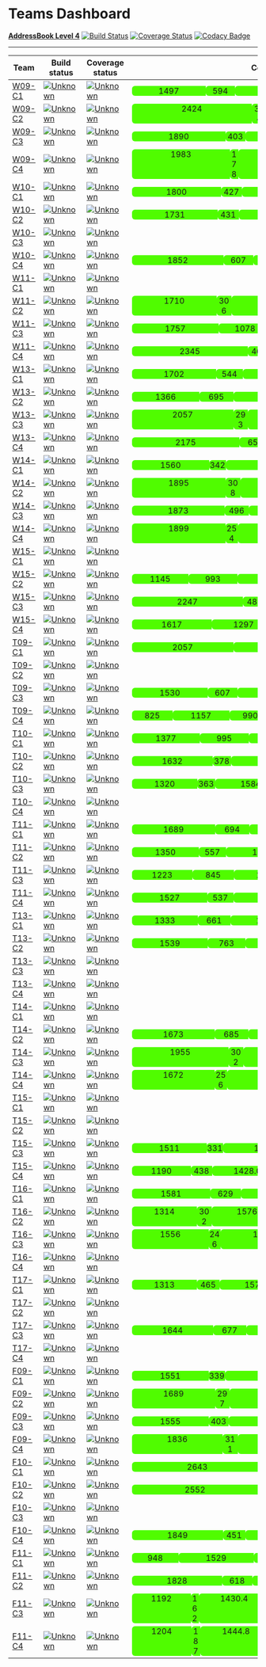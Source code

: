 # Teams Dashboard

[**AddressBook Level 4**](https://github.com/nus-cs2103-AY1617S1/addressbook-level4) 
[![Build Status](https://travis-ci.org/se-edu/addressbook-level4.svg?branch=master)](https://travis-ci.org/se-edu/addressbook-level4)
[![Coverage Status](https://coveralls.io/repos/github/se-edu/addressbook-level4/badge.svg?branch=master)](https://coveralls.io/github/se-edu/addressbook-level4?branch=master)
[![Codacy Badge](https://api.codacy.com/project/badge/Grade/fc0b7775cf7f4fdeaf08776f3d8e364a)](https://www.codacy.com/app/damith/addressbook-level4?utm_source=github.com&amp;utm_medium=referral&amp;utm_content=se-edu/addressbook-level4&amp;utm_campaign=Badge_Grade)

-----

**Team**|**Build status**|**Coverage status**|**Coverage details**|**Contribution rate**    
-----|-----|-----|-----|----
[W09-C1](https://github.com/CS2103AUG2016-W09-C1/main/blob/master/docs/AboutUs.md)|[![Unknown](https://travis-ci.org/CS2103AUG2016-W09-C1main.svg?branch=master)](https://travis-ci.org/CS2103AUG2016-W09-C1/main)|[![Unknown](https://coveralls.io/repos/github/CS2103AUG2016-W09-C1/main/badge.svg?branch=master)](https://coveralls.io/github/CS2103AUG2016-W09-C1/main?branch=master)|<ul style="list-style: none; display: inline-flex; padding: 0; margin: 0; text-align: center;">            <li style="width:149px;  background: #50FC00; border-radius: 6px 0px 0px 6px;">1497</li>            <li style="width:59px;  background: #50FC00; border-radius: 6px 0px 0px 6px;">594</li>            <li style="width:179.64px;  background: #50FC00; border-radius: 6px 0px 0px 6px;">1796.4</li> </ul>|[Contribution rate](https://github.com/CS2103AUG2016-W09-C1/main/graphs/contributors?from=2016-09-30&to=2016-11-08&type=c)
[W09-C2](https://github.com/CS2103AUG2016-W09-C2/main/blob/master/docs/AboutUs.md)|[![Unknown](https://travis-ci.org/CS2103AUG2016-W09-C2main.svg?branch=master)](https://travis-ci.org/CS2103AUG2016-W09-C2/main)|[![Unknown](https://coveralls.io/repos/github/CS2103AUG2016-W09-C2/main/badge.svg?branch=master)](https://coveralls.io/github/CS2103AUG2016-W09-C2/main?branch=master)|<ul style="list-style: none; display: inline-flex; padding: 0; margin: 0; text-align: center;">            <li style="width:242px;  background: #50FC00; border-radius: 6px 0px 0px 6px;">2424</li>            <li style="width:31px;  background: #50FC00; border-radius: 6px 0px 0px 6px;">314</li>            <li style="width:290.88px;  background: #50FC00; border-radius: 6px 0px 0px 6px;">2908.8</li> </ul>|[Contribution rate](https://github.com/CS2103AUG2016-W09-C2/main/graphs/contributors?from=2016-09-30&to=2016-11-08&type=c)
[W09-C3](https://github.com/CS2103AUG2016-W09-C3/main/blob/master/docs/AboutUs.md)|[![Unknown](https://travis-ci.org/CS2103AUG2016-W09-C3main.svg?branch=master)](https://travis-ci.org/CS2103AUG2016-W09-C3/main)|[![Unknown](https://coveralls.io/repos/github/CS2103AUG2016-W09-C3/main/badge.svg?branch=master)](https://coveralls.io/github/CS2103AUG2016-W09-C3/main?branch=master)|<ul style="list-style: none; display: inline-flex; padding: 0; margin: 0; text-align: center;">            <li style="width:189px;  background: #50FC00; border-radius: 6px 0px 0px 6px;">1890</li>            <li style="width:40px;  background: #50FC00; border-radius: 6px 0px 0px 6px;">403</li>            <li style="width:226.8px;  background: #50FC00; border-radius: 6px 0px 0px 6px;">2268.0</li> </ul>|[Contribution rate](https://github.com/CS2103AUG2016-W09-C3/main/graphs/contributors?from=2016-09-30&to=2016-11-08&type=c)
[W09-C4](https://github.com/CS2103AUG2016-W09-C4/main/blob/master/docs/AboutUs.md)|[![Unknown](https://travis-ci.org/CS2103AUG2016-W09-C4main.svg?branch=master)](https://travis-ci.org/CS2103AUG2016-W09-C4/main)|[![Unknown](https://coveralls.io/repos/github/CS2103AUG2016-W09-C4/main/badge.svg?branch=master)](https://coveralls.io/github/CS2103AUG2016-W09-C4/main?branch=master)|<ul style="list-style: none; display: inline-flex; padding: 0; margin: 0; text-align: center;">            <li style="width:198px;  background: #50FC00; border-radius: 6px 0px 0px 6px;">1983</li>            <li style="width:17px;  background: #50FC00; border-radius: 6px 0px 0px 6px;">178</li>            <li style="width:237.96px;  background: #50FC00; border-radius: 6px 0px 0px 6px;">2379.6</li> </ul>|[Contribution rate](https://github.com/CS2103AUG2016-W09-C4/main/graphs/contributors?from=2016-09-30&to=2016-11-08&type=c)
[W10-C1](https://github.com/CS2103AUG2016-W10-C1/main/blob/master/docs/AboutUs.md)|[![Unknown](https://travis-ci.org/CS2103AUG2016-W10-C1main.svg?branch=master)](https://travis-ci.org/CS2103AUG2016-W10-C1/main)|[![Unknown](https://coveralls.io/repos/github/CS2103AUG2016-W10-C1/main/badge.svg?branch=master)](https://coveralls.io/github/CS2103AUG2016-W10-C1/main?branch=master)|<ul style="list-style: none; display: inline-flex; padding: 0; margin: 0; text-align: center;">            <li style="width:180px;  background: #50FC00; border-radius: 6px 0px 0px 6px;">1800</li>            <li style="width:42px;  background: #50FC00; border-radius: 6px 0px 0px 6px;">427</li>            <li style="width:216.0px;  background: #50FC00; border-radius: 6px 0px 0px 6px;">2160.0</li> </ul>|[Contribution rate](https://github.com/CS2103AUG2016-W10-C1/main/graphs/contributors?from=2016-09-30&to=2016-11-08&type=c)
[W10-C2](https://github.com/CS2103AUG2016-W10-C2/main/blob/master/docs/AboutUs.md)|[![Unknown](https://travis-ci.org/CS2103AUG2016-W10-C2main.svg?branch=master)](https://travis-ci.org/CS2103AUG2016-W10-C2/main)|[![Unknown](https://coveralls.io/repos/github/CS2103AUG2016-W10-C2/main/badge.svg?branch=master)](https://coveralls.io/github/CS2103AUG2016-W10-C2/main?branch=master)|<ul style="list-style: none; display: inline-flex; padding: 0; margin: 0; text-align: center;">            <li style="width:173px;  background: #50FC00; border-radius: 6px 0px 0px 6px;">1731</li>            <li style="width:43px;  background: #50FC00; border-radius: 6px 0px 0px 6px;">431</li>            <li style="width:207.72px;  background: #50FC00; border-radius: 6px 0px 0px 6px;">2077.2</li> </ul>|[Contribution rate](https://github.com/CS2103AUG2016-W10-C2/main/graphs/contributors?from=2016-09-30&to=2016-11-08&type=c)
[W10-C3](https://github.com/CS2103AUG2016-W10-C3/main/blob/master/docs/AboutUs.md)|[![Unknown](https://travis-ci.org/CS2103AUG2016-W10-C3main.svg?branch=master)](https://travis-ci.org/CS2103AUG2016-W10-C3/main)|[![Unknown](https://coveralls.io/repos/github/CS2103AUG2016-W10-C3/main/badge.svg?branch=master)](https://coveralls.io/github/CS2103AUG2016-W10-C3/main?branch=master)|
[W10-C4](https://github.com/CS2103AUG2016-W10-C4/main/blob/master/docs/AboutUs.md)|[![Unknown](https://travis-ci.org/CS2103AUG2016-W10-C4main.svg?branch=master)](https://travis-ci.org/CS2103AUG2016-W10-C4/main)|[![Unknown](https://coveralls.io/repos/github/CS2103AUG2016-W10-C4/main/badge.svg?branch=master)](https://coveralls.io/github/CS2103AUG2016-W10-C4/main?branch=master)|<ul style="list-style: none; display: inline-flex; padding: 0; margin: 0; text-align: center;">            <li style="width:185px;  background: #50FC00; border-radius: 6px 0px 0px 6px;">1852</li>            <li style="width:60px;  background: #50FC00; border-radius: 6px 0px 0px 6px;">607</li>            <li style="width:222.24px;  background: #50FC00; border-radius: 6px 0px 0px 6px;">2222.4</li> </ul>|[Contribution rate](https://github.com/CS2103AUG2016-W10-C4/main/graphs/contributors?from=2016-09-30&to=2016-11-08&type=c)
[W11-C1](https://github.com/CS2103AUG2016-W11-C1/main/blob/master/docs/AboutUs.md)|[![Unknown](https://travis-ci.org/CS2103AUG2016-W11-C1main.svg?branch=master)](https://travis-ci.org/CS2103AUG2016-W11-C1/main)|[![Unknown](https://coveralls.io/repos/github/CS2103AUG2016-W11-C1/main/badge.svg?branch=master)](https://coveralls.io/github/CS2103AUG2016-W11-C1/main?branch=master)|
[W11-C2](https://github.com/CS2103AUG2016-W11-C2/main/blob/master/docs/AboutUs.md)|[![Unknown](https://travis-ci.org/CS2103AUG2016-W11-C2main.svg?branch=master)](https://travis-ci.org/CS2103AUG2016-W11-C2/main)|[![Unknown](https://coveralls.io/repos/github/CS2103AUG2016-W11-C2/main/badge.svg?branch=master)](https://coveralls.io/github/CS2103AUG2016-W11-C2/main?branch=master)|<ul style="list-style: none; display: inline-flex; padding: 0; margin: 0; text-align: center;">            <li style="width:171px;  background: #50FC00; border-radius: 6px 0px 0px 6px;">1710</li>            <li style="width:30px;  background: #50FC00; border-radius: 6px 0px 0px 6px;">306</li>            <li style="width:205.2px;  background: #50FC00; border-radius: 6px 0px 0px 6px;">2052.0</li> </ul>|[Contribution rate](https://github.com/CS2103AUG2016-W11-C2/main/graphs/contributors?from=2016-09-30&to=2016-11-08&type=c)
[W11-C3](https://github.com/CS2103AUG2016-W11-C3/main/blob/master/docs/AboutUs.md)|[![Unknown](https://travis-ci.org/CS2103AUG2016-W11-C3main.svg?branch=master)](https://travis-ci.org/CS2103AUG2016-W11-C3/main)|[![Unknown](https://coveralls.io/repos/github/CS2103AUG2016-W11-C3/main/badge.svg?branch=master)](https://coveralls.io/github/CS2103AUG2016-W11-C3/main?branch=master)|<ul style="list-style: none; display: inline-flex; padding: 0; margin: 0; text-align: center;">            <li style="width:175px;  background: #50FC00; border-radius: 6px 0px 0px 6px;">1757</li>            <li style="width:107px;  background: #50FC00; border-radius: 6px 0px 0px 6px;">1078</li>            <li style="width:210.84px;  background: #50FC00; border-radius: 6px 0px 0px 6px;">2108.4</li> </ul>|[Contribution rate](https://github.com/CS2103AUG2016-W11-C3/main/graphs/contributors?from=2016-09-30&to=2016-11-08&type=c)
[W11-C4](https://github.com/CS2103AUG2016-W11-C4/main/blob/master/docs/AboutUs.md)|[![Unknown](https://travis-ci.org/CS2103AUG2016-W11-C4main.svg?branch=master)](https://travis-ci.org/CS2103AUG2016-W11-C4/main)|[![Unknown](https://coveralls.io/repos/github/CS2103AUG2016-W11-C4/main/badge.svg?branch=master)](https://coveralls.io/github/CS2103AUG2016-W11-C4/main?branch=master)|<ul style="list-style: none; display: inline-flex; padding: 0; margin: 0; text-align: center;">            <li style="width:234px;  background: #50FC00; border-radius: 6px 0px 0px 6px;">2345</li>            <li style="width:46px;  background: #50FC00; border-radius: 6px 0px 0px 6px;">467</li>            <li style="width:281.4px;  background: #50FC00; border-radius: 6px 0px 0px 6px;">2814.0</li> </ul>|[Contribution rate](https://github.com/CS2103AUG2016-W11-C4/main/graphs/contributors?from=2016-09-30&to=2016-11-08&type=c)
[W13-C1](https://github.com/CS2103AUG2016-W13-C1/main/blob/master/docs/AboutUs.md)|[![Unknown](https://travis-ci.org/CS2103AUG2016-W13-C1main.svg?branch=master)](https://travis-ci.org/CS2103AUG2016-W13-C1/main)|[![Unknown](https://coveralls.io/repos/github/CS2103AUG2016-W13-C1/main/badge.svg?branch=master)](https://coveralls.io/github/CS2103AUG2016-W13-C1/main?branch=master)|<ul style="list-style: none; display: inline-flex; padding: 0; margin: 0; text-align: center;">            <li style="width:170px;  background: #50FC00; border-radius: 6px 0px 0px 6px;">1702</li>            <li style="width:54px;  background: #50FC00; border-radius: 6px 0px 0px 6px;">544</li>            <li style="width:204.24px;  background: #50FC00; border-radius: 6px 0px 0px 6px;">2042.4</li> </ul>|[Contribution rate](https://github.com/CS2103AUG2016-W13-C1/main/graphs/contributors?from=2016-09-30&to=2016-11-08&type=c)
[W13-C2](https://github.com/CS2103AUG2016-W13-C2/main/blob/master/docs/AboutUs.md)|[![Unknown](https://travis-ci.org/CS2103AUG2016-W13-C2main.svg?branch=master)](https://travis-ci.org/CS2103AUG2016-W13-C2/main)|[![Unknown](https://coveralls.io/repos/github/CS2103AUG2016-W13-C2/main/badge.svg?branch=master)](https://coveralls.io/github/CS2103AUG2016-W13-C2/main?branch=master)|<ul style="list-style: none; display: inline-flex; padding: 0; margin: 0; text-align: center;">            <li style="width:136px;  background: #50FC00; border-radius: 6px 0px 0px 6px;">1366</li>            <li style="width:69px;  background: #50FC00; border-radius: 6px 0px 0px 6px;">695</li>            <li style="width:163.92px;  background: #50FC00; border-radius: 6px 0px 0px 6px;">1639.2</li> </ul>|[Contribution rate](https://github.com/CS2103AUG2016-W13-C2/main/graphs/contributors?from=2016-09-30&to=2016-11-08&type=c)
[W13-C3](https://github.com/CS2103AUG2016-W13-C3/main/blob/master/docs/AboutUs.md)|[![Unknown](https://travis-ci.org/CS2103AUG2016-W13-C3main.svg?branch=master)](https://travis-ci.org/CS2103AUG2016-W13-C3/main)|[![Unknown](https://coveralls.io/repos/github/CS2103AUG2016-W13-C3/main/badge.svg?branch=master)](https://coveralls.io/github/CS2103AUG2016-W13-C3/main?branch=master)|<ul style="list-style: none; display: inline-flex; padding: 0; margin: 0; text-align: center;">            <li style="width:205px;  background: #50FC00; border-radius: 6px 0px 0px 6px;">2057</li>            <li style="width:29px;  background: #50FC00; border-radius: 6px 0px 0px 6px;">293</li>            <li style="width:246.84px;  background: #50FC00; border-radius: 6px 0px 0px 6px;">2468.4</li> </ul>|[Contribution rate](https://github.com/CS2103AUG2016-W13-C3/main/graphs/contributors?from=2016-09-30&to=2016-11-08&type=c)
[W13-C4](https://github.com/CS2103AUG2016-W13-C4/main/blob/master/docs/AboutUs.md)|[![Unknown](https://travis-ci.org/CS2103AUG2016-W13-C4main.svg?branch=master)](https://travis-ci.org/CS2103AUG2016-W13-C4/main)|[![Unknown](https://coveralls.io/repos/github/CS2103AUG2016-W13-C4/main/badge.svg?branch=master)](https://coveralls.io/github/CS2103AUG2016-W13-C4/main?branch=master)|<ul style="list-style: none; display: inline-flex; padding: 0; margin: 0; text-align: center;">            <li style="width:217px;  background: #50FC00; border-radius: 6px 0px 0px 6px;">2175</li>            <li style="width:65px;  background: #50FC00; border-radius: 6px 0px 0px 6px;">659</li>            <li style="width:261.0px;  background: #50FC00; border-radius: 6px 0px 0px 6px;">2610.0</li> </ul>|[Contribution rate](https://github.com/CS2103AUG2016-W13-C4/main/graphs/contributors?from=2016-09-30&to=2016-11-08&type=c)
[W14-C1](https://github.com/CS2103AUG2016-W14-C1/main/blob/master/docs/AboutUs.md)|[![Unknown](https://travis-ci.org/CS2103AUG2016-W14-C1main.svg?branch=master)](https://travis-ci.org/CS2103AUG2016-W14-C1/main)|[![Unknown](https://coveralls.io/repos/github/CS2103AUG2016-W14-C1/main/badge.svg?branch=master)](https://coveralls.io/github/CS2103AUG2016-W14-C1/main?branch=master)|<ul style="list-style: none; display: inline-flex; padding: 0; margin: 0; text-align: center;">            <li style="width:156px;  background: #50FC00; border-radius: 6px 0px 0px 6px;">1560</li>            <li style="width:34px;  background: #50FC00; border-radius: 6px 0px 0px 6px;">342</li>            <li style="width:187.2px;  background: #50FC00; border-radius: 6px 0px 0px 6px;">1872.0</li> </ul>|[Contribution rate](https://github.com/CS2103AUG2016-W14-C1/main/graphs/contributors?from=2016-09-30&to=2016-11-08&type=c)
[W14-C2](https://github.com/CS2103AUG2016-W14-C2/main/blob/master/docs/AboutUs.md)|[![Unknown](https://travis-ci.org/CS2103AUG2016-W14-C2main.svg?branch=master)](https://travis-ci.org/CS2103AUG2016-W14-C2/main)|[![Unknown](https://coveralls.io/repos/github/CS2103AUG2016-W14-C2/main/badge.svg?branch=master)](https://coveralls.io/github/CS2103AUG2016-W14-C2/main?branch=master)|<ul style="list-style: none; display: inline-flex; padding: 0; margin: 0; text-align: center;">            <li style="width:189px;  background: #50FC00; border-radius: 6px 0px 0px 6px;">1895</li>            <li style="width:30px;  background: #50FC00; border-radius: 6px 0px 0px 6px;">308</li>            <li style="width:227.4px;  background: #50FC00; border-radius: 6px 0px 0px 6px;">2274.0</li> </ul>|[Contribution rate](https://github.com/CS2103AUG2016-W14-C2/main/graphs/contributors?from=2016-09-30&to=2016-11-08&type=c)
[W14-C3](https://github.com/CS2103AUG2016-W14-C3/main/blob/master/docs/AboutUs.md)|[![Unknown](https://travis-ci.org/CS2103AUG2016-W14-C3main.svg?branch=master)](https://travis-ci.org/CS2103AUG2016-W14-C3/main)|[![Unknown](https://coveralls.io/repos/github/CS2103AUG2016-W14-C3/main/badge.svg?branch=master)](https://coveralls.io/github/CS2103AUG2016-W14-C3/main?branch=master)|<ul style="list-style: none; display: inline-flex; padding: 0; margin: 0; text-align: center;">            <li style="width:187px;  background: #50FC00; border-radius: 6px 0px 0px 6px;">1873</li>            <li style="width:49px;  background: #50FC00; border-radius: 6px 0px 0px 6px;">496</li>            <li style="width:224.76px;  background: #50FC00; border-radius: 6px 0px 0px 6px;">2247.6</li> </ul>|[Contribution rate](https://github.com/CS2103AUG2016-W14-C3/main/graphs/contributors?from=2016-09-30&to=2016-11-08&type=c)
[W14-C4](https://github.com/CS2103AUG2016-W14-C4/main/blob/master/docs/AboutUs.md)|[![Unknown](https://travis-ci.org/CS2103AUG2016-W14-C4main.svg?branch=master)](https://travis-ci.org/CS2103AUG2016-W14-C4/main)|[![Unknown](https://coveralls.io/repos/github/CS2103AUG2016-W14-C4/main/badge.svg?branch=master)](https://coveralls.io/github/CS2103AUG2016-W14-C4/main?branch=master)|<ul style="list-style: none; display: inline-flex; padding: 0; margin: 0; text-align: center;">            <li style="width:189px;  background: #50FC00; border-radius: 6px 0px 0px 6px;">1899</li>            <li style="width:25px;  background: #50FC00; border-radius: 6px 0px 0px 6px;">254</li>            <li style="width:227.88px;  background: #50FC00; border-radius: 6px 0px 0px 6px;">2278.8</li> </ul>|[Contribution rate](https://github.com/CS2103AUG2016-W14-C4/main/graphs/contributors?from=2016-09-30&to=2016-11-08&type=c)
[W15-C1](https://github.com/CS2103AUG2016-W15-C1/main/blob/master/docs/AboutUs.md)|[![Unknown](https://travis-ci.org/CS2103AUG2016-W15-C1main.svg?branch=master)](https://travis-ci.org/CS2103AUG2016-W15-C1/main)|[![Unknown](https://coveralls.io/repos/github/CS2103AUG2016-W15-C1/main/badge.svg?branch=master)](https://coveralls.io/github/CS2103AUG2016-W15-C1/main?branch=master)|
[W15-C2](https://github.com/CS2103AUG2016-W15-C2/main/blob/master/docs/AboutUs.md)|[![Unknown](https://travis-ci.org/CS2103AUG2016-W15-C2main.svg?branch=master)](https://travis-ci.org/CS2103AUG2016-W15-C2/main)|[![Unknown](https://coveralls.io/repos/github/CS2103AUG2016-W15-C2/main/badge.svg?branch=master)](https://coveralls.io/github/CS2103AUG2016-W15-C2/main?branch=master)|<ul style="list-style: none; display: inline-flex; padding: 0; margin: 0; text-align: center;">            <li style="width:114px;  background: #50FC00; border-radius: 6px 0px 0px 6px;">1145</li>            <li style="width:99px;  background: #50FC00; border-radius: 6px 0px 0px 6px;">993</li>            <li style="width:137.4px;  background: #50FC00; border-radius: 6px 0px 0px 6px;">1374.0</li> </ul>|[Contribution rate](https://github.com/CS2103AUG2016-W15-C2/main/graphs/contributors?from=2016-09-30&to=2016-11-08&type=c)
[W15-C3](https://github.com/CS2103AUG2016-W15-C3/main/blob/master/docs/AboutUs.md)|[![Unknown](https://travis-ci.org/CS2103AUG2016-W15-C3main.svg?branch=master)](https://travis-ci.org/CS2103AUG2016-W15-C3/main)|[![Unknown](https://coveralls.io/repos/github/CS2103AUG2016-W15-C3/main/badge.svg?branch=master)](https://coveralls.io/github/CS2103AUG2016-W15-C3/main?branch=master)|<ul style="list-style: none; display: inline-flex; padding: 0; margin: 0; text-align: center;">            <li style="width:224px;  background: #50FC00; border-radius: 6px 0px 0px 6px;">2247</li>            <li style="width:48px;  background: #50FC00; border-radius: 6px 0px 0px 6px;">483</li>            <li style="width:269.64px;  background: #50FC00; border-radius: 6px 0px 0px 6px;">2696.4</li> </ul>|[Contribution rate](https://github.com/CS2103AUG2016-W15-C3/main/graphs/contributors?from=2016-09-30&to=2016-11-08&type=c)
[W15-C4](https://github.com/CS2103AUG2016-W15-C4/main/blob/master/docs/AboutUs.md)|[![Unknown](https://travis-ci.org/CS2103AUG2016-W15-C4main.svg?branch=master)](https://travis-ci.org/CS2103AUG2016-W15-C4/main)|[![Unknown](https://coveralls.io/repos/github/CS2103AUG2016-W15-C4/main/badge.svg?branch=master)](https://coveralls.io/github/CS2103AUG2016-W15-C4/main?branch=master)|<ul style="list-style: none; display: inline-flex; padding: 0; margin: 0; text-align: center;">            <li style="width:161px;  background: #50FC00; border-radius: 6px 0px 0px 6px;">1617</li>            <li style="width:129px;  background: #50FC00; border-radius: 6px 0px 0px 6px;">1297</li>            <li style="width:194.04px;  background: #50FC00; border-radius: 6px 0px 0px 6px;">1940.4</li> </ul>|[Contribution rate](https://github.com/CS2103AUG2016-W15-C4/main/graphs/contributors?from=2016-09-30&to=2016-11-08&type=c)
[T09-C1](https://github.com/CS2103AUG2016-T09-C1/main/blob/master/docs/AboutUs.md)|[![Unknown](https://travis-ci.org/CS2103AUG2016-T09-C1main.svg?branch=master)](https://travis-ci.org/CS2103AUG2016-T09-C1/main)|[![Unknown](https://coveralls.io/repos/github/CS2103AUG2016-T09-C1/main/badge.svg?branch=master)](https://coveralls.io/github/CS2103AUG2016-T09-C1/main?branch=master)|<ul style="list-style: none; display: inline-flex; padding: 0; margin: 0; text-align: center;">            <li style="width:205px;  background: #50FC00; border-radius: 6px 0px 0px 6px;">2057</li>            <li style="width:142px;  background: #50FC00; border-radius: 6px 0px 0px 6px;">1422</li>            <li style="width:246.84px;  background: #50FC00; border-radius: 6px 0px 0px 6px;">2468.4</li> </ul>|[Contribution rate](https://github.com/CS2103AUG2016-T09-C1/main/graphs/contributors?from=2016-09-30&to=2016-11-08&type=c)
[T09-C2](https://github.com/CS2103AUG2016-T09-C2/main/blob/master/docs/AboutUs.md)|[![Unknown](https://travis-ci.org/CS2103AUG2016-T09-C2main.svg?branch=master)](https://travis-ci.org/CS2103AUG2016-T09-C2/main)|[![Unknown](https://coveralls.io/repos/github/CS2103AUG2016-T09-C2/main/badge.svg?branch=master)](https://coveralls.io/github/CS2103AUG2016-T09-C2/main?branch=master)|
[T09-C3](https://github.com/CS2103AUG2016-T09-C3/main/blob/master/docs/AboutUs.md)|[![Unknown](https://travis-ci.org/CS2103AUG2016-T09-C3main.svg?branch=master)](https://travis-ci.org/CS2103AUG2016-T09-C3/main)|[![Unknown](https://coveralls.io/repos/github/CS2103AUG2016-T09-C3/main/badge.svg?branch=master)](https://coveralls.io/github/CS2103AUG2016-T09-C3/main?branch=master)|<ul style="list-style: none; display: inline-flex; padding: 0; margin: 0; text-align: center;">            <li style="width:153px;  background: #50FC00; border-radius: 6px 0px 0px 6px;">1530</li>            <li style="width:60px;  background: #50FC00; border-radius: 6px 0px 0px 6px;">607</li>            <li style="width:183.6px;  background: #50FC00; border-radius: 6px 0px 0px 6px;">1836.0</li> </ul>|[Contribution rate](https://github.com/CS2103AUG2016-T09-C3/main/graphs/contributors?from=2016-09-30&to=2016-11-08&type=c)
[T09-C4](https://github.com/CS2103AUG2016-T09-C4/main/blob/master/docs/AboutUs.md)|[![Unknown](https://travis-ci.org/CS2103AUG2016-T09-C4main.svg?branch=master)](https://travis-ci.org/CS2103AUG2016-T09-C4/main)|[![Unknown](https://coveralls.io/repos/github/CS2103AUG2016-T09-C4/main/badge.svg?branch=master)](https://coveralls.io/github/CS2103AUG2016-T09-C4/main?branch=master)|<ul style="list-style: none; display: inline-flex; padding: 0; margin: 0; text-align: center;">            <li style="width:82px;  background: #50FC00; border-radius: 6px 0px 0px 6px;">825</li>            <li style="width:115px;  background: #50FC00; border-radius: 6px 0px 0px 6px;">1157</li>            <li style="width:99.0px;  background: #50FC00; border-radius: 6px 0px 0px 6px;">990.0</li> </ul>|[Contribution rate](https://github.com/CS2103AUG2016-T09-C4/main/graphs/contributors?from=2016-09-30&to=2016-11-08&type=c)
[T10-C1](https://github.com/CS2103AUG2016-T10-C1/main/blob/master/docs/AboutUs.md)|[![Unknown](https://travis-ci.org/CS2103AUG2016-T10-C1main.svg?branch=master)](https://travis-ci.org/CS2103AUG2016-T10-C1/main)|[![Unknown](https://coveralls.io/repos/github/CS2103AUG2016-T10-C1/main/badge.svg?branch=master)](https://coveralls.io/github/CS2103AUG2016-T10-C1/main?branch=master)|<ul style="list-style: none; display: inline-flex; padding: 0; margin: 0; text-align: center;">            <li style="width:137px;  background: #50FC00; border-radius: 6px 0px 0px 6px;">1377</li>            <li style="width:99px;  background: #50FC00; border-radius: 6px 0px 0px 6px;">995</li>            <li style="width:165.24px;  background: #50FC00; border-radius: 6px 0px 0px 6px;">1652.4</li> </ul>|[Contribution rate](https://github.com/CS2103AUG2016-T10-C1/main/graphs/contributors?from=2016-09-30&to=2016-11-08&type=c)
[T10-C2](https://github.com/CS2103AUG2016-T10-C2/main/blob/master/docs/AboutUs.md)|[![Unknown](https://travis-ci.org/CS2103AUG2016-T10-C2main.svg?branch=master)](https://travis-ci.org/CS2103AUG2016-T10-C2/main)|[![Unknown](https://coveralls.io/repos/github/CS2103AUG2016-T10-C2/main/badge.svg?branch=master)](https://coveralls.io/github/CS2103AUG2016-T10-C2/main?branch=master)|<ul style="list-style: none; display: inline-flex; padding: 0; margin: 0; text-align: center;">            <li style="width:163px;  background: #50FC00; border-radius: 6px 0px 0px 6px;">1632</li>            <li style="width:37px;  background: #50FC00; border-radius: 6px 0px 0px 6px;">378</li>            <li style="width:195.84px;  background: #50FC00; border-radius: 6px 0px 0px 6px;">1958.4</li> </ul>|[Contribution rate](https://github.com/CS2103AUG2016-T10-C2/main/graphs/contributors?from=2016-09-30&to=2016-11-08&type=c)
[T10-C3](https://github.com/CS2103AUG2016-T10-C3/main/blob/master/docs/AboutUs.md)|[![Unknown](https://travis-ci.org/CS2103AUG2016-T10-C3main.svg?branch=master)](https://travis-ci.org/CS2103AUG2016-T10-C3/main)|[![Unknown](https://coveralls.io/repos/github/CS2103AUG2016-T10-C3/main/badge.svg?branch=master)](https://coveralls.io/github/CS2103AUG2016-T10-C3/main?branch=master)|<ul style="list-style: none; display: inline-flex; padding: 0; margin: 0; text-align: center;">            <li style="width:132px;  background: #50FC00; border-radius: 6px 0px 0px 6px;">1320</li>            <li style="width:36px;  background: #50FC00; border-radius: 6px 0px 0px 6px;">363</li>            <li style="width:158.4px;  background: #50FC00; border-radius: 6px 0px 0px 6px;">1584.0</li> </ul>|[Contribution rate](https://github.com/CS2103AUG2016-T10-C3/main/graphs/contributors?from=2016-09-30&to=2016-11-08&type=c)
[T10-C4](https://github.com/CS2103AUG2016-T10-C4/main/blob/master/docs/AboutUs.md)|[![Unknown](https://travis-ci.org/CS2103AUG2016-T10-C4main.svg?branch=master)](https://travis-ci.org/CS2103AUG2016-T10-C4/main)|[![Unknown](https://coveralls.io/repos/github/CS2103AUG2016-T10-C4/main/badge.svg?branch=master)](https://coveralls.io/github/CS2103AUG2016-T10-C4/main?branch=master)|
[T11-C1](https://github.com/CS2103AUG2016-T11-C1/main/blob/master/docs/AboutUs.md)|[![Unknown](https://travis-ci.org/CS2103AUG2016-T11-C1main.svg?branch=master)](https://travis-ci.org/CS2103AUG2016-T11-C1/main)|[![Unknown](https://coveralls.io/repos/github/CS2103AUG2016-T11-C1/main/badge.svg?branch=master)](https://coveralls.io/github/CS2103AUG2016-T11-C1/main?branch=master)|<ul style="list-style: none; display: inline-flex; padding: 0; margin: 0; text-align: center;">            <li style="width:168px;  background: #50FC00; border-radius: 6px 0px 0px 6px;">1689</li>            <li style="width:69px;  background: #50FC00; border-radius: 6px 0px 0px 6px;">694</li>            <li style="width:202.68px;  background: #50FC00; border-radius: 6px 0px 0px 6px;">2026.8</li> </ul>|[Contribution rate](https://github.com/CS2103AUG2016-T11-C1/main/graphs/contributors?from=2016-09-30&to=2016-11-08&type=c)
[T11-C2](https://github.com/CS2103AUG2016-T11-C2/main/blob/master/docs/AboutUs.md)|[![Unknown](https://travis-ci.org/CS2103AUG2016-T11-C2main.svg?branch=master)](https://travis-ci.org/CS2103AUG2016-T11-C2/main)|[![Unknown](https://coveralls.io/repos/github/CS2103AUG2016-T11-C2/main/badge.svg?branch=master)](https://coveralls.io/github/CS2103AUG2016-T11-C2/main?branch=master)|<ul style="list-style: none; display: inline-flex; padding: 0; margin: 0; text-align: center;">            <li style="width:135px;  background: #50FC00; border-radius: 6px 0px 0px 6px;">1350</li>            <li style="width:55px;  background: #50FC00; border-radius: 6px 0px 0px 6px;">557</li>            <li style="width:162.0px;  background: #50FC00; border-radius: 6px 0px 0px 6px;">1620.0</li> </ul>|[Contribution rate](https://github.com/CS2103AUG2016-T11-C2/main/graphs/contributors?from=2016-09-30&to=2016-11-08&type=c)
[T11-C3](https://github.com/CS2103AUG2016-T11-C3/main/blob/master/docs/AboutUs.md)|[![Unknown](https://travis-ci.org/CS2103AUG2016-T11-C3main.svg?branch=master)](https://travis-ci.org/CS2103AUG2016-T11-C3/main)|[![Unknown](https://coveralls.io/repos/github/CS2103AUG2016-T11-C3/main/badge.svg?branch=master)](https://coveralls.io/github/CS2103AUG2016-T11-C3/main?branch=master)|<ul style="list-style: none; display: inline-flex; padding: 0; margin: 0; text-align: center;">            <li style="width:122px;  background: #50FC00; border-radius: 6px 0px 0px 6px;">1223</li>            <li style="width:84px;  background: #50FC00; border-radius: 6px 0px 0px 6px;">845</li>            <li style="width:146.76px;  background: #50FC00; border-radius: 6px 0px 0px 6px;">1467.6</li> </ul>|[Contribution rate](https://github.com/CS2103AUG2016-T11-C3/main/graphs/contributors?from=2016-09-30&to=2016-11-08&type=c)
[T11-C4](https://github.com/CS2103AUG2016-T11-C4/main/blob/master/docs/AboutUs.md)|[![Unknown](https://travis-ci.org/CS2103AUG2016-T11-C4main.svg?branch=master)](https://travis-ci.org/CS2103AUG2016-T11-C4/main)|[![Unknown](https://coveralls.io/repos/github/CS2103AUG2016-T11-C4/main/badge.svg?branch=master)](https://coveralls.io/github/CS2103AUG2016-T11-C4/main?branch=master)|<ul style="list-style: none; display: inline-flex; padding: 0; margin: 0; text-align: center;">            <li style="width:152px;  background: #50FC00; border-radius: 6px 0px 0px 6px;">1527</li>            <li style="width:53px;  background: #50FC00; border-radius: 6px 0px 0px 6px;">537</li>            <li style="width:183.24px;  background: #50FC00; border-radius: 6px 0px 0px 6px;">1832.4</li> </ul>|[Contribution rate](https://github.com/CS2103AUG2016-T11-C4/main/graphs/contributors?from=2016-09-30&to=2016-11-08&type=c)
[T13-C1](https://github.com/CS2103AUG2016-T13-C1/main/blob/master/docs/AboutUs.md)|[![Unknown](https://travis-ci.org/CS2103AUG2016-T13-C1main.svg?branch=master)](https://travis-ci.org/CS2103AUG2016-T13-C1/main)|[![Unknown](https://coveralls.io/repos/github/CS2103AUG2016-T13-C1/main/badge.svg?branch=master)](https://coveralls.io/github/CS2103AUG2016-T13-C1/main?branch=master)|<ul style="list-style: none; display: inline-flex; padding: 0; margin: 0; text-align: center;">            <li style="width:133px;  background: #50FC00; border-radius: 6px 0px 0px 6px;">1333</li>            <li style="width:66px;  background: #50FC00; border-radius: 6px 0px 0px 6px;">661</li>            <li style="width:159.96px;  background: #50FC00; border-radius: 6px 0px 0px 6px;">1599.6</li> </ul>|[Contribution rate](https://github.com/CS2103AUG2016-T13-C1/main/graphs/contributors?from=2016-09-30&to=2016-11-08&type=c)
[T13-C2](https://github.com/CS2103AUG2016-T13-C2/main/blob/master/docs/AboutUs.md)|[![Unknown](https://travis-ci.org/CS2103AUG2016-T13-C2main.svg?branch=master)](https://travis-ci.org/CS2103AUG2016-T13-C2/main)|[![Unknown](https://coveralls.io/repos/github/CS2103AUG2016-T13-C2/main/badge.svg?branch=master)](https://coveralls.io/github/CS2103AUG2016-T13-C2/main?branch=master)|<ul style="list-style: none; display: inline-flex; padding: 0; margin: 0; text-align: center;">            <li style="width:153px;  background: #50FC00; border-radius: 6px 0px 0px 6px;">1539</li>            <li style="width:76px;  background: #50FC00; border-radius: 6px 0px 0px 6px;">763</li>            <li style="width:184.68px;  background: #50FC00; border-radius: 6px 0px 0px 6px;">1846.8</li> </ul>|[Contribution rate](https://github.com/CS2103AUG2016-T13-C2/main/graphs/contributors?from=2016-09-30&to=2016-11-08&type=c)
[T13-C3](https://github.com/CS2103AUG2016-T13-C3/main/blob/master/docs/AboutUs.md)|[![Unknown](https://travis-ci.org/CS2103AUG2016-T13-C3main.svg?branch=master)](https://travis-ci.org/CS2103AUG2016-T13-C3/main)|[![Unknown](https://coveralls.io/repos/github/CS2103AUG2016-T13-C3/main/badge.svg?branch=master)](https://coveralls.io/github/CS2103AUG2016-T13-C3/main?branch=master)|
[T13-C4](https://github.com/CS2103AUG2016-T13-C4/main/blob/master/docs/AboutUs.md)|[![Unknown](https://travis-ci.org/CS2103AUG2016-T13-C4main.svg?branch=master)](https://travis-ci.org/CS2103AUG2016-T13-C4/main)|[![Unknown](https://coveralls.io/repos/github/CS2103AUG2016-T13-C4/main/badge.svg?branch=master)](https://coveralls.io/github/CS2103AUG2016-T13-C4/main?branch=master)|
[T14-C1](https://github.com/CS2103AUG2016-T14-C1/main/blob/master/docs/AboutUs.md)|[![Unknown](https://travis-ci.org/CS2103AUG2016-T14-C1main.svg?branch=master)](https://travis-ci.org/CS2103AUG2016-T14-C1/main)|[![Unknown](https://coveralls.io/repos/github/CS2103AUG2016-T14-C1/main/badge.svg?branch=master)](https://coveralls.io/github/CS2103AUG2016-T14-C1/main?branch=master)|
[T14-C2](https://github.com/CS2103AUG2016-T14-C2/main/blob/master/docs/AboutUs.md)|[![Unknown](https://travis-ci.org/CS2103AUG2016-T14-C2main.svg?branch=master)](https://travis-ci.org/CS2103AUG2016-T14-C2/main)|[![Unknown](https://coveralls.io/repos/github/CS2103AUG2016-T14-C2/main/badge.svg?branch=master)](https://coveralls.io/github/CS2103AUG2016-T14-C2/main?branch=master)|<ul style="list-style: none; display: inline-flex; padding: 0; margin: 0; text-align: center;">            <li style="width:167px;  background: #50FC00; border-radius: 6px 0px 0px 6px;">1673</li>            <li style="width:68px;  background: #50FC00; border-radius: 6px 0px 0px 6px;">685</li>            <li style="width:200.76px;  background: #50FC00; border-radius: 6px 0px 0px 6px;">2007.6</li> </ul>|[Contribution rate](https://github.com/CS2103AUG2016-T14-C2/main/graphs/contributors?from=2016-09-30&to=2016-11-08&type=c)
[T14-C3](https://github.com/CS2103AUG2016-T14-C3/main/blob/master/docs/AboutUs.md)|[![Unknown](https://travis-ci.org/CS2103AUG2016-T14-C3main.svg?branch=master)](https://travis-ci.org/CS2103AUG2016-T14-C3/main)|[![Unknown](https://coveralls.io/repos/github/CS2103AUG2016-T14-C3/main/badge.svg?branch=master)](https://coveralls.io/github/CS2103AUG2016-T14-C3/main?branch=master)|<ul style="list-style: none; display: inline-flex; padding: 0; margin: 0; text-align: center;">            <li style="width:195px;  background: #50FC00; border-radius: 6px 0px 0px 6px;">1955</li>            <li style="width:30px;  background: #50FC00; border-radius: 6px 0px 0px 6px;">302</li>            <li style="width:234.6px;  background: #50FC00; border-radius: 6px 0px 0px 6px;">2346.0</li> </ul>|[Contribution rate](https://github.com/CS2103AUG2016-T14-C3/main/graphs/contributors?from=2016-09-30&to=2016-11-08&type=c)
[T14-C4](https://github.com/CS2103AUG2016-T14-C4/main/blob/master/docs/AboutUs.md)|[![Unknown](https://travis-ci.org/CS2103AUG2016-T14-C4main.svg?branch=master)](https://travis-ci.org/CS2103AUG2016-T14-C4/main)|[![Unknown](https://coveralls.io/repos/github/CS2103AUG2016-T14-C4/main/badge.svg?branch=master)](https://coveralls.io/github/CS2103AUG2016-T14-C4/main?branch=master)|<ul style="list-style: none; display: inline-flex; padding: 0; margin: 0; text-align: center;">            <li style="width:167px;  background: #50FC00; border-radius: 6px 0px 0px 6px;">1672</li>            <li style="width:25px;  background: #50FC00; border-radius: 6px 0px 0px 6px;">256</li>            <li style="width:200.64px;  background: #50FC00; border-radius: 6px 0px 0px 6px;">2006.4</li> </ul>|[Contribution rate](https://github.com/CS2103AUG2016-T14-C4/main/graphs/contributors?from=2016-09-30&to=2016-11-08&type=c)
[T15-C1](https://github.com/CS2103AUG2016-T15-C1/main/blob/master/docs/AboutUs.md)|[![Unknown](https://travis-ci.org/CS2103AUG2016-T15-C1main.svg?branch=master)](https://travis-ci.org/CS2103AUG2016-T15-C1/main)|[![Unknown](https://coveralls.io/repos/github/CS2103AUG2016-T15-C1/main/badge.svg?branch=master)](https://coveralls.io/github/CS2103AUG2016-T15-C1/main?branch=master)|
[T15-C2](https://github.com/CS2103AUG2016-T15-C2/main/blob/master/docs/AboutUs.md)|[![Unknown](https://travis-ci.org/CS2103AUG2016-T15-C2main.svg?branch=master)](https://travis-ci.org/CS2103AUG2016-T15-C2/main)|[![Unknown](https://coveralls.io/repos/github/CS2103AUG2016-T15-C2/main/badge.svg?branch=master)](https://coveralls.io/github/CS2103AUG2016-T15-C2/main?branch=master)|
[T15-C3](https://github.com/CS2103AUG2016-T15-C3/main/blob/master/docs/AboutUs.md)|[![Unknown](https://travis-ci.org/CS2103AUG2016-T15-C3main.svg?branch=master)](https://travis-ci.org/CS2103AUG2016-T15-C3/main)|[![Unknown](https://coveralls.io/repos/github/CS2103AUG2016-T15-C3/main/badge.svg?branch=master)](https://coveralls.io/github/CS2103AUG2016-T15-C3/main?branch=master)|<ul style="list-style: none; display: inline-flex; padding: 0; margin: 0; text-align: center;">            <li style="width:151px;  background: #50FC00; border-radius: 6px 0px 0px 6px;">1511</li>            <li style="width:33px;  background: #50FC00; border-radius: 6px 0px 0px 6px;">331</li>            <li style="width:181.32px;  background: #50FC00; border-radius: 6px 0px 0px 6px;">1813.2</li> </ul>|[Contribution rate](https://github.com/CS2103AUG2016-T15-C3/main/graphs/contributors?from=2016-09-30&to=2016-11-08&type=c)
[T15-C4](https://github.com/CS2103AUG2016-T15-C4/main/blob/master/docs/AboutUs.md)|[![Unknown](https://travis-ci.org/CS2103AUG2016-T15-C4main.svg?branch=master)](https://travis-ci.org/CS2103AUG2016-T15-C4/main)|[![Unknown](https://coveralls.io/repos/github/CS2103AUG2016-T15-C4/main/badge.svg?branch=master)](https://coveralls.io/github/CS2103AUG2016-T15-C4/main?branch=master)|<ul style="list-style: none; display: inline-flex; padding: 0; margin: 0; text-align: center;">            <li style="width:119px;  background: #50FC00; border-radius: 6px 0px 0px 6px;">1190</li>            <li style="width:43px;  background: #50FC00; border-radius: 6px 0px 0px 6px;">438</li>            <li style="width:142.8px;  background: #50FC00; border-radius: 6px 0px 0px 6px;">1428.0</li> </ul>|[Contribution rate](https://github.com/CS2103AUG2016-T15-C4/main/graphs/contributors?from=2016-09-30&to=2016-11-08&type=c)
[T16-C1](https://github.com/CS2103AUG2016-T16-C1/main/blob/master/docs/AboutUs.md)|[![Unknown](https://travis-ci.org/CS2103AUG2016-T16-C1main.svg?branch=master)](https://travis-ci.org/CS2103AUG2016-T16-C1/main)|[![Unknown](https://coveralls.io/repos/github/CS2103AUG2016-T16-C1/main/badge.svg?branch=master)](https://coveralls.io/github/CS2103AUG2016-T16-C1/main?branch=master)|<ul style="list-style: none; display: inline-flex; padding: 0; margin: 0; text-align: center;">            <li style="width:158px;  background: #50FC00; border-radius: 6px 0px 0px 6px;">1581</li>            <li style="width:62px;  background: #50FC00; border-radius: 6px 0px 0px 6px;">629</li>            <li style="width:189.72px;  background: #50FC00; border-radius: 6px 0px 0px 6px;">1897.2</li> </ul>|[Contribution rate](https://github.com/CS2103AUG2016-T16-C1/main/graphs/contributors?from=2016-09-30&to=2016-11-08&type=c)
[T16-C2](https://github.com/CS2103AUG2016-T16-C2/main/blob/master/docs/AboutUs.md)|[![Unknown](https://travis-ci.org/CS2103AUG2016-T16-C2main.svg?branch=master)](https://travis-ci.org/CS2103AUG2016-T16-C2/main)|[![Unknown](https://coveralls.io/repos/github/CS2103AUG2016-T16-C2/main/badge.svg?branch=master)](https://coveralls.io/github/CS2103AUG2016-T16-C2/main?branch=master)|<ul style="list-style: none; display: inline-flex; padding: 0; margin: 0; text-align: center;">            <li style="width:131px;  background: #50FC00; border-radius: 6px 0px 0px 6px;">1314</li>            <li style="width:30px;  background: #50FC00; border-radius: 6px 0px 0px 6px;">302</li>            <li style="width:157.68px;  background: #50FC00; border-radius: 6px 0px 0px 6px;">1576.8</li> </ul>|[Contribution rate](https://github.com/CS2103AUG2016-T16-C2/main/graphs/contributors?from=2016-09-30&to=2016-11-08&type=c)
[T16-C3](https://github.com/CS2103AUG2016-T16-C3/main/blob/master/docs/AboutUs.md)|[![Unknown](https://travis-ci.org/CS2103AUG2016-T16-C3main.svg?branch=master)](https://travis-ci.org/CS2103AUG2016-T16-C3/main)|[![Unknown](https://coveralls.io/repos/github/CS2103AUG2016-T16-C3/main/badge.svg?branch=master)](https://coveralls.io/github/CS2103AUG2016-T16-C3/main?branch=master)|<ul style="list-style: none; display: inline-flex; padding: 0; margin: 0; text-align: center;">            <li style="width:155px;  background: #50FC00; border-radius: 6px 0px 0px 6px;">1556</li>            <li style="width:24px;  background: #50FC00; border-radius: 6px 0px 0px 6px;">246</li>            <li style="width:186.72px;  background: #50FC00; border-radius: 6px 0px 0px 6px;">1867.2</li> </ul>|[Contribution rate](https://github.com/CS2103AUG2016-T16-C3/main/graphs/contributors?from=2016-09-30&to=2016-11-08&type=c)
[T16-C4](https://github.com/CS2103AUG2016-T16-C4/main/blob/master/docs/AboutUs.md)|[![Unknown](https://travis-ci.org/CS2103AUG2016-T16-C4main.svg?branch=master)](https://travis-ci.org/CS2103AUG2016-T16-C4/main)|[![Unknown](https://coveralls.io/repos/github/CS2103AUG2016-T16-C4/main/badge.svg?branch=master)](https://coveralls.io/github/CS2103AUG2016-T16-C4/main?branch=master)|
[T17-C1](https://github.com/CS2103AUG2016-T17-C1/main/blob/master/docs/AboutUs.md)|[![Unknown](https://travis-ci.org/CS2103AUG2016-T17-C1main.svg?branch=master)](https://travis-ci.org/CS2103AUG2016-T17-C1/main)|[![Unknown](https://coveralls.io/repos/github/CS2103AUG2016-T17-C1/main/badge.svg?branch=master)](https://coveralls.io/github/CS2103AUG2016-T17-C1/main?branch=master)|<ul style="list-style: none; display: inline-flex; padding: 0; margin: 0; text-align: center;">            <li style="width:131px;  background: #50FC00; border-radius: 6px 0px 0px 6px;">1313</li>            <li style="width:46px;  background: #50FC00; border-radius: 6px 0px 0px 6px;">465</li>            <li style="width:157.56px;  background: #50FC00; border-radius: 6px 0px 0px 6px;">1575.6</li> </ul>|[Contribution rate](https://github.com/CS2103AUG2016-T17-C1/main/graphs/contributors?from=2016-09-30&to=2016-11-08&type=c)
[T17-C2](https://github.com/CS2103AUG2016-T17-C2/main/blob/master/docs/AboutUs.md)|[![Unknown](https://travis-ci.org/CS2103AUG2016-T17-C2main.svg?branch=master)](https://travis-ci.org/CS2103AUG2016-T17-C2/main)|[![Unknown](https://coveralls.io/repos/github/CS2103AUG2016-T17-C2/main/badge.svg?branch=master)](https://coveralls.io/github/CS2103AUG2016-T17-C2/main?branch=master)|
[T17-C3](https://github.com/CS2103AUG2016-T17-C3/main/blob/master/docs/AboutUs.md)|[![Unknown](https://travis-ci.org/CS2103AUG2016-T17-C3main.svg?branch=master)](https://travis-ci.org/CS2103AUG2016-T17-C3/main)|[![Unknown](https://coveralls.io/repos/github/CS2103AUG2016-T17-C3/main/badge.svg?branch=master)](https://coveralls.io/github/CS2103AUG2016-T17-C3/main?branch=master)|<ul style="list-style: none; display: inline-flex; padding: 0; margin: 0; text-align: center;">            <li style="width:164px;  background: #50FC00; border-radius: 6px 0px 0px 6px;">1644</li>            <li style="width:67px;  background: #50FC00; border-radius: 6px 0px 0px 6px;">677</li>            <li style="width:197.28px;  background: #50FC00; border-radius: 6px 0px 0px 6px;">1972.8</li> </ul>|[Contribution rate](https://github.com/CS2103AUG2016-T17-C3/main/graphs/contributors?from=2016-09-30&to=2016-11-08&type=c)
[T17-C4](https://github.com/CS2103AUG2016-T17-C4/main/blob/master/docs/AboutUs.md)|[![Unknown](https://travis-ci.org/CS2103AUG2016-T17-C4main.svg?branch=master)](https://travis-ci.org/CS2103AUG2016-T17-C4/main)|[![Unknown](https://coveralls.io/repos/github/CS2103AUG2016-T17-C4/main/badge.svg?branch=master)](https://coveralls.io/github/CS2103AUG2016-T17-C4/main?branch=master)|
[F09-C1](https://github.com/CS2103AUG2016-F09-C1/main/blob/master/docs/AboutUs.md)|[![Unknown](https://travis-ci.org/CS2103AUG2016-F09-C1main.svg?branch=master)](https://travis-ci.org/CS2103AUG2016-F09-C1/main)|[![Unknown](https://coveralls.io/repos/github/CS2103AUG2016-F09-C1/main/badge.svg?branch=master)](https://coveralls.io/github/CS2103AUG2016-F09-C1/main?branch=master)|<ul style="list-style: none; display: inline-flex; padding: 0; margin: 0; text-align: center;">            <li style="width:155px;  background: #50FC00; border-radius: 6px 0px 0px 6px;">1551</li>            <li style="width:33px;  background: #50FC00; border-radius: 6px 0px 0px 6px;">339</li>            <li style="width:186.12px;  background: #50FC00; border-radius: 6px 0px 0px 6px;">1861.2</li> </ul>|[Contribution rate](https://github.com/CS2103AUG2016-F09-C1/main/graphs/contributors?from=2016-09-30&to=2016-11-08&type=c)
[F09-C2](https://github.com/CS2103AUG2016-F09-C2/main/blob/master/docs/AboutUs.md)|[![Unknown](https://travis-ci.org/CS2103AUG2016-F09-C2main.svg?branch=master)](https://travis-ci.org/CS2103AUG2016-F09-C2/main)|[![Unknown](https://coveralls.io/repos/github/CS2103AUG2016-F09-C2/main/badge.svg?branch=master)](https://coveralls.io/github/CS2103AUG2016-F09-C2/main?branch=master)|<ul style="list-style: none; display: inline-flex; padding: 0; margin: 0; text-align: center;">            <li style="width:168px;  background: #50FC00; border-radius: 6px 0px 0px 6px;">1689</li>            <li style="width:29px;  background: #50FC00; border-radius: 6px 0px 0px 6px;">297</li>            <li style="width:202.68px;  background: #50FC00; border-radius: 6px 0px 0px 6px;">2026.8</li> </ul>|[Contribution rate](https://github.com/CS2103AUG2016-F09-C2/main/graphs/contributors?from=2016-09-30&to=2016-11-08&type=c)
[F09-C3](https://github.com/CS2103AUG2016-F09-C3/main/blob/master/docs/AboutUs.md)|[![Unknown](https://travis-ci.org/CS2103AUG2016-F09-C3main.svg?branch=master)](https://travis-ci.org/CS2103AUG2016-F09-C3/main)|[![Unknown](https://coveralls.io/repos/github/CS2103AUG2016-F09-C3/main/badge.svg?branch=master)](https://coveralls.io/github/CS2103AUG2016-F09-C3/main?branch=master)|<ul style="list-style: none; display: inline-flex; padding: 0; margin: 0; text-align: center;">            <li style="width:155px;  background: #50FC00; border-radius: 6px 0px 0px 6px;">1555</li>            <li style="width:40px;  background: #50FC00; border-radius: 6px 0px 0px 6px;">403</li>            <li style="width:186.6px;  background: #50FC00; border-radius: 6px 0px 0px 6px;">1866.0</li> </ul>|[Contribution rate](https://github.com/CS2103AUG2016-F09-C3/main/graphs/contributors?from=2016-09-30&to=2016-11-08&type=c)
[F09-C4](https://github.com/CS2103AUG2016-F09-C4/main/blob/master/docs/AboutUs.md)|[![Unknown](https://travis-ci.org/CS2103AUG2016-F09-C4main.svg?branch=master)](https://travis-ci.org/CS2103AUG2016-F09-C4/main)|[![Unknown](https://coveralls.io/repos/github/CS2103AUG2016-F09-C4/main/badge.svg?branch=master)](https://coveralls.io/github/CS2103AUG2016-F09-C4/main?branch=master)|<ul style="list-style: none; display: inline-flex; padding: 0; margin: 0; text-align: center;">            <li style="width:183px;  background: #50FC00; border-radius: 6px 0px 0px 6px;">1836</li>            <li style="width:31px;  background: #50FC00; border-radius: 6px 0px 0px 6px;">311</li>            <li style="width:220.32px;  background: #50FC00; border-radius: 6px 0px 0px 6px;">2203.2</li> </ul>|[Contribution rate](https://github.com/CS2103AUG2016-F09-C4/main/graphs/contributors?from=2016-09-30&to=2016-11-08&type=c)
[F10-C1](https://github.com/CS2103AUG2016-F10-C1/main/blob/master/docs/AboutUs.md)|[![Unknown](https://travis-ci.org/CS2103AUG2016-F10-C1main.svg?branch=master)](https://travis-ci.org/CS2103AUG2016-F10-C1/main)|[![Unknown](https://coveralls.io/repos/github/CS2103AUG2016-F10-C1/main/badge.svg?branch=master)](https://coveralls.io/github/CS2103AUG2016-F10-C1/main?branch=master)|<ul style="list-style: none; display: inline-flex; padding: 0; margin: 0; text-align: center;">            <li style="width:264px;  background: #50FC00; border-radius: 6px 0px 0px 6px;">2643</li>            <li style="width:33px;  background: #50FC00; border-radius: 6px 0px 0px 6px;">332</li>            <li style="width:317.16px;  background: #50FC00; border-radius: 6px 0px 0px 6px;">3171.6</li> </ul>|[Contribution rate](https://github.com/CS2103AUG2016-F10-C1/main/graphs/contributors?from=2016-09-30&to=2016-11-08&type=c)
[F10-C2](https://github.com/CS2103AUG2016-F10-C2/main/blob/master/docs/AboutUs.md)|[![Unknown](https://travis-ci.org/CS2103AUG2016-F10-C2main.svg?branch=master)](https://travis-ci.org/CS2103AUG2016-F10-C2/main)|[![Unknown](https://coveralls.io/repos/github/CS2103AUG2016-F10-C2/main/badge.svg?branch=master)](https://coveralls.io/github/CS2103AUG2016-F10-C2/main?branch=master)|<ul style="list-style: none; display: inline-flex; padding: 0; margin: 0; text-align: center;">            <li style="width:255px;  background: #50FC00; border-radius: 6px 0px 0px 6px;">2552</li>            <li style="width:36px;  background: #50FC00; border-radius: 6px 0px 0px 6px;">365</li>            <li style="width:306.24px;  background: #50FC00; border-radius: 6px 0px 0px 6px;">3062.4</li> </ul>|[Contribution rate](https://github.com/CS2103AUG2016-F10-C2/main/graphs/contributors?from=2016-09-30&to=2016-11-08&type=c)
[F10-C3](https://github.com/CS2103AUG2016-F10-C3/main/blob/master/docs/AboutUs.md)|[![Unknown](https://travis-ci.org/CS2103AUG2016-F10-C3main.svg?branch=master)](https://travis-ci.org/CS2103AUG2016-F10-C3/main)|[![Unknown](https://coveralls.io/repos/github/CS2103AUG2016-F10-C3/main/badge.svg?branch=master)](https://coveralls.io/github/CS2103AUG2016-F10-C3/main?branch=master)|
[F10-C4](https://github.com/CS2103AUG2016-F10-C4/main/blob/master/docs/AboutUs.md)|[![Unknown](https://travis-ci.org/CS2103AUG2016-F10-C4main.svg?branch=master)](https://travis-ci.org/CS2103AUG2016-F10-C4/main)|[![Unknown](https://coveralls.io/repos/github/CS2103AUG2016-F10-C4/main/badge.svg?branch=master)](https://coveralls.io/github/CS2103AUG2016-F10-C4/main?branch=master)|<ul style="list-style: none; display: inline-flex; padding: 0; margin: 0; text-align: center;">            <li style="width:184px;  background: #50FC00; border-radius: 6px 0px 0px 6px;">1849</li>            <li style="width:45px;  background: #50FC00; border-radius: 6px 0px 0px 6px;">451</li>            <li style="width:221.88px;  background: #50FC00; border-radius: 6px 0px 0px 6px;">2218.8</li> </ul>|[Contribution rate](https://github.com/CS2103AUG2016-F10-C4/main/graphs/contributors?from=2016-09-30&to=2016-11-08&type=c)
[F11-C1](https://github.com/CS2103AUG2016-F11-C1/main/blob/master/docs/AboutUs.md)|[![Unknown](https://travis-ci.org/CS2103AUG2016-F11-C1main.svg?branch=master)](https://travis-ci.org/CS2103AUG2016-F11-C1/main)|[![Unknown](https://coveralls.io/repos/github/CS2103AUG2016-F11-C1/main/badge.svg?branch=master)](https://coveralls.io/github/CS2103AUG2016-F11-C1/main?branch=master)|<ul style="list-style: none; display: inline-flex; padding: 0; margin: 0; text-align: center;">            <li style="width:94px;  background: #50FC00; border-radius: 6px 0px 0px 6px;">948</li>            <li style="width:152px;  background: #50FC00; border-radius: 6px 0px 0px 6px;">1529</li>            <li style="width:113.76px;  background: #50FC00; border-radius: 6px 0px 0px 6px;">1137.6</li> </ul>|[Contribution rate](https://github.com/CS2103AUG2016-F11-C1/main/graphs/contributors?from=2016-09-30&to=2016-11-08&type=c)
[F11-C2](https://github.com/CS2103AUG2016-F11-C2/main/blob/master/docs/AboutUs.md)|[![Unknown](https://travis-ci.org/CS2103AUG2016-F11-C2main.svg?branch=master)](https://travis-ci.org/CS2103AUG2016-F11-C2/main)|[![Unknown](https://coveralls.io/repos/github/CS2103AUG2016-F11-C2/main/badge.svg?branch=master)](https://coveralls.io/github/CS2103AUG2016-F11-C2/main?branch=master)|<ul style="list-style: none; display: inline-flex; padding: 0; margin: 0; text-align: center;">            <li style="width:182px;  background: #50FC00; border-radius: 6px 0px 0px 6px;">1828</li>            <li style="width:61px;  background: #50FC00; border-radius: 6px 0px 0px 6px;">618</li>            <li style="width:219.36px;  background: #50FC00; border-radius: 6px 0px 0px 6px;">2193.6</li> </ul>|[Contribution rate](https://github.com/CS2103AUG2016-F11-C2/main/graphs/contributors?from=2016-09-30&to=2016-11-08&type=c)
[F11-C3](https://github.com/CS2103AUG2016-F11-C3/main/blob/master/docs/AboutUs.md)|[![Unknown](https://travis-ci.org/CS2103AUG2016-F11-C3main.svg?branch=master)](https://travis-ci.org/CS2103AUG2016-F11-C3/main)|[![Unknown](https://coveralls.io/repos/github/CS2103AUG2016-F11-C3/main/badge.svg?branch=master)](https://coveralls.io/github/CS2103AUG2016-F11-C3/main?branch=master)|<ul style="list-style: none; display: inline-flex; padding: 0; margin: 0; text-align: center;">            <li style="width:119px;  background: #50FC00; border-radius: 6px 0px 0px 6px;">1192</li>            <li style="width:16px;  background: #50FC00; border-radius: 6px 0px 0px 6px;">162</li>            <li style="width:143.04px;  background: #50FC00; border-radius: 6px 0px 0px 6px;">1430.4</li> </ul>|[Contribution rate](https://github.com/CS2103AUG2016-F11-C3/main/graphs/contributors?from=2016-09-30&to=2016-11-08&type=c)
[F11-C4](https://github.com/CS2103AUG2016-F11-C4/main/blob/master/docs/AboutUs.md)|[![Unknown](https://travis-ci.org/CS2103AUG2016-F11-C4main.svg?branch=master)](https://travis-ci.org/CS2103AUG2016-F11-C4/main)|[![Unknown](https://coveralls.io/repos/github/CS2103AUG2016-F11-C4/main/badge.svg?branch=master)](https://coveralls.io/github/CS2103AUG2016-F11-C4/main?branch=master)|<ul style="list-style: none; display: inline-flex; padding: 0; margin: 0; text-align: center;">            <li style="width:120px;  background: #50FC00; border-radius: 6px 0px 0px 6px;">1204</li>            <li style="width:18px;  background: #50FC00; border-radius: 6px 0px 0px 6px;">187</li>            <li style="width:144.48px;  background: #50FC00; border-radius: 6px 0px 0px 6px;">1444.8</li> </ul>|[Contribution rate](https://github.com/CS2103AUG2016-F11-C4/main/graphs/contributors?from=2016-09-30&to=2016-11-08&type=c)